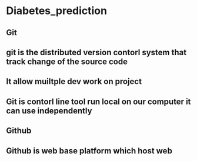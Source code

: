 ﻿# Diabetes_prediction

## Git
## git is the distributed version contorl system that track change of the source code 
## It allow muiltple dev work on project   
## Git is contorl line tool run local on our computer it can use independently


## Github
## Github is web base platform which host web 



